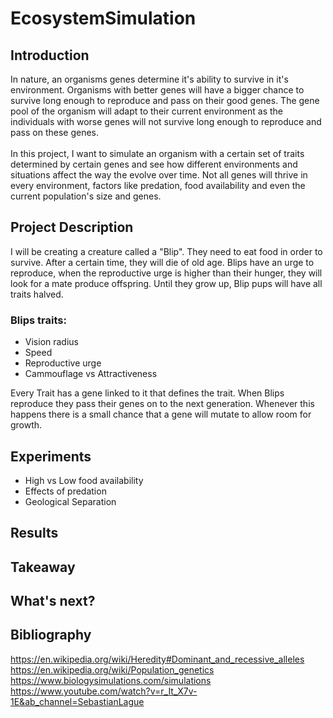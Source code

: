 # EcosystemSimulation

## Introduction

In nature, an organisms genes determine it's ability to survive in it's environment. Organisms with better genes will have a bigger chance to survive long enough to reproduce and pass on their good genes. The gene pool of the organism will adapt to their current environment as the individuals with worse genes will not survive long enough to reproduce and pass on these genes.\
\
In this project, I want to simulate an organism with a certain set of traits determined by certain genes and see how different environments and situations affect the way the evolve over time. Not all genes will thrive in every environment, factors like predation, food availability and even the current population's size and genes.
## Project Description
I will be creating a creature called a "Blip". They need to eat food in order to survive. After a certain time, they will die of old age. Blips have an urge to reproduce, when the reproductive urge is higher than their hunger, they will look for a mate produce offspring. Until they grow up, Blip pups will have all traits halved.
### Blips traits: 
- Vision radius
- Speed
- Reproductive urge
- Cammouflage vs Attractiveness

Every Trait has a gene linked to it that defines the trait. 
When Blips reproduce they pass their genes on to the next generation. Whenever this happens there is a small chance that a gene will mutate to allow room for growth. 
## Experiments
- High vs Low food availability
- Effects of predation
- Geological Separation
## Results

## Takeaway

## What's next?

## Bibliography
https://en.wikipedia.org/wiki/Heredity#Dominant_and_recessive_alleles \
https://en.wikipedia.org/wiki/Population_genetics \
https://www.biologysimulations.com/simulations \
https://www.youtube.com/watch?v=r_It_X7v-1E&ab_channel=SebastianLague 
